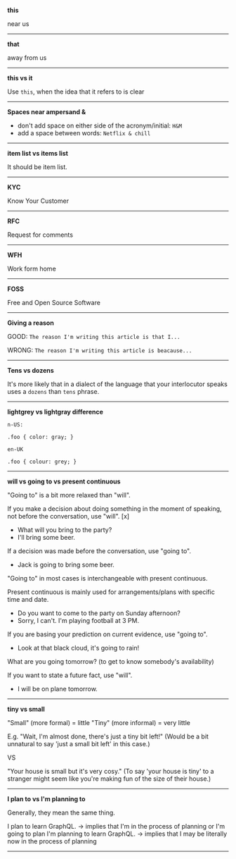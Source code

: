 **this**

near us

---

**that**

away from us

---

**this vs it**

Use `this`, when the idea that it refers to is clear

---

**Spaces near ampersand &**

- don't add space on either side of the acronym/initial: `H&M`
- add a space between words: `Netflix & chill`

---

**item list vs items list**

It should be item list.

---

**KYC**

Know Your Customer

---

**RFC**

Request for comments

---

**WFH**

Work form home

---

**FOSS**

Free and Open Source Software

---

**Giving a reason**

GOOD:
`The reason I'm writing this article is that I...`

WRONG:
`The reason I'm writing this article is beacause...`

---

**Tens vs dozens**

It's more likely that in a dialect of the language that your interlocutor speaks uses a `dozens` than `tens` phrase.

---

**lightgrey vs lightgray difference**

```
n-US:

.foo { color: gray; }

en-UK

.foo { colour: grey; }
```

---

**will vs going to vs present continuous**

"Going to" is a bit more relaxed than "will".

If you make a decision about doing something in the moment of speaking, not before the conversation, use "will". [x]

- What will you bring to the party?
- I'll bring some beer.

If a decision was made before the conversation, use "going to".

- Jack is going to bring some beer.

"Going to" in most cases is interchangeable with present continuous.

Present continuous is mainly used for arrangements/plans with specific time and date.

- Do you want to come to the party on Sunday afternoon?
- Sorry, I can't. I'm playing football at 3 PM.

If you are basing your prediction on current evidence, use "going to".

- Look at that black cloud, it's going to rain!

What are you going tomorrow? (to get to know somebody's availability)

If you want to state a future fact, use "will".

- I will be on plane tomorrow.

---

**tiny vs small**

"Small" (more formal) = little
"Tiny" (more informal) = very little

E.g.
"Wait, I'm almost done, there's just a tiny bit left!"
(Would be a bit unnatural to say 'just a small bit left' in this case.)

VS

"Your house is small but it's very cosy."
(To say 'your house is tiny' to a stranger might seem like you're making fun of the size of their house.)

---

**I plan to vs I'm planning to**

Generally, they mean the same thing.

I plan to learn GraphQL. -> implies that I'm in the process of planning or I'm going to plan
I'm planning to learn GraphQL. -> implies that I may be literally now in the process of planning

---
